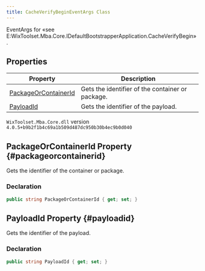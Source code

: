 ```yaml
---
title: CacheVerifyBeginEventArgs Class
---
```

EventArgs for «see E:WixToolset.Mba.Core.IDefaultBootstrapperApplication.CacheVerifyBegin» .
## Properties
| Property | Description |
| ------ | ----------- |
| [PackageOrContainerId](#packageorcontainerid) | Gets the identifier of the container or package. |
| [PayloadId](#payloadid) | Gets the identifier of the payload. |
`WixToolset.Mba.Core.dll` version `4.0.5+b9b2f1b4c69a1b509d487dc950b30b4ec9b0d040`
## PackageOrContainerId Property {#packageorcontainerid}
Gets the identifier of the container or package.
### Declaration
```cs
public string PackageOrContainerId { get; set; }
```
## PayloadId Property {#payloadid}
Gets the identifier of the payload.
### Declaration
```cs
public string PayloadId { get; set; }
```

